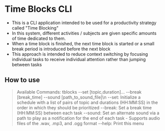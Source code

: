 # Time Blocks CLI
 - This is a CLI application intended to be used for a productivity strategy called "Time Blocking"
 - In this system, different activities / subjects are given specific amounts of time dedicated to them.
 - When a time block is finished, the next time block is started or a small break period is introduced before the next block
 - This approach is intended to reduce context switching by focusing individual tasks to receive individual attention rather than jumping between tasks

## How to use
> Available Commands:
    tblocks --set [topic,duration]... --break [break_time] --sound [path_to_sound_file]\n
      --set: Initialize a schedule with a list of pairs of topic and durations (HH:MM:SS) in the order in which they should be prioritized 
      --break: Set a break time (HH:MM:SS) between each task
      --sound: Set an alternate sound via a path to play as a notification for the end of each task
            - Supports audio files of the .wav, .mp3, and .ogg format
      --help: Print this menu
